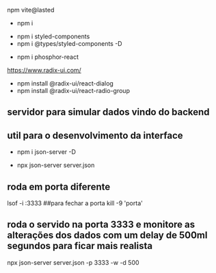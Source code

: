 <!-- vite -->
npm vite@lasted

<!-- install node -->
- npm i

<!-- install styled-components -->
- npm i styled-components
- npm i @types/styled-components -D

<!-- biblioteca de icones  -->
- npm i phosphor-react

<!-- biblioteca de interface Radix UI -->
https://www.radix-ui.com/
- npm install @radix-ui/react-dialog
- npm install @radix-ui/react-radio-group

<!-- json server -->
## servidor para simular dados vindo do backend
## util para o desenvolvimento da interface
- npm i json-server -D
* npx json-server server.json

## roda em porta diferente 
lsof -i :3333
##para fechar a porta 
kill -9 'porta'

## roda o servido na porta 3333 e monitore as alterações dos dados com um delay de 500ml segundos para ficar mais realista
 npx json-server server.json -p 3333 -w -d 500